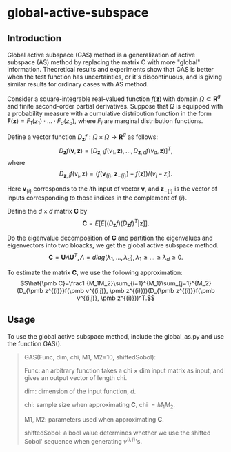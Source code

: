 # global-active-subspace
## Introduction
Global active subspace (GAS) method is a generalization of active subspace (AS) method by replacing the matrix C with more "global" information. Theoretical results and experiments show that GAS is better when the test function has uncertainties, or it's discontinuous, and is giving similar results for ordinary cases with AS method.

Consider a square-integrable real-valued function $f(\pmb z)$ with domain $\Omega\subset\pmb R^d$ and finite second-order partial derivatives. Suppose that $\Omega$ is equipped with a probability measure with a cumulative distribution function in the form $\pmb F(\pmb z)=F_1(z_1)\cdot \ldots \cdot F_d(z_d)$, where $F_i$ are marginal distribution functions. 

Define a vector function $D_{\pmb z}f:\Omega\times\Omega\rightarrow\pmb R^d$ as follows: 
$$D_{\pmb z}f(\pmb v,\pmb z)=[D_{\pmb z,1}f(v_{1},\pmb z),...,D_{\pmb z,d}f(v_{d},\pmb z)]^T,$$
where
$$D_{\pmb z,i}f(v_{i},\pmb z)=(f(\pmb v_{\{i\}},\pmb z_{-\{i\}})-f(\pmb z))/(v_{i}-z_{i}).$$

Here $\pmb v_{\{i\}}$ corresponds to the $i$th input of vector $\pmb v$, and $\pmb z_{-\{i\}}$ is the vector of inputs corresponding to those indices in the complement of $\{i\}$. 

Define the $d\times d$ matrix $\pmb C$ by
$$\pmb C=E[E[(D_{\pmb z}f)(D_{\pmb z}f)^T|\pmb z]].$$

Do the eigenvalue decomposition of $\pmb C$ and partition the eigenvalues and eigenvectors into two bloacks, we get the global active subspace method.
$$\pmb C=\pmb U\Lambda \pmb U^T,\Lambda=diag(\lambda_1,...,\lambda_d), \lambda_1\geq...\geq \lambda_d\geq 0.$$

To estimate the matrix $\pmb C$, we use the following approximation:
$$\hat{\pmb C}=\frac1 {M_1M_2}\sum_{i=1}^{M_1}\sum_{j=1}^{M_2}(D_{\pmb z^{(i)}}f(\pmb v^{(i,j)}, \pmb z^{(i)}))(D_{\pmb z^{(i)}}f(\pmb v^{(i,j)}, \pmb z^{(i)}))^T.$$


## Usage
To use the global active subspace method, include the global_as.py and use the function GAS(). 

>GAS(Func, dim, chi, M1, M2=10, shiftedSobol):
>
>Func: an arbitrary function takes a chi $\times$ dim input matrix as input, and gives an output vector of length chi.
>
>dim: dimension of the input function, $d$.
>
>chi: sample size when approximating $\pmb C$, chi $=M_1M_2$.
>
>M1, M2: parameters used when approximating $\pmb C$.
>
>shiftedSobol: a bool value determines whether we use the shifted Sobol' sequence when generating $v^{(i,j)}$'s. 
